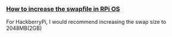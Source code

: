 ### [How to increase the swapfile in RPi OS](https://pimylifeup.com/raspberry-pi-swap-file/)
For HackberryPi, I would recommend increasing the swap size to 2048MB(2GB)  
